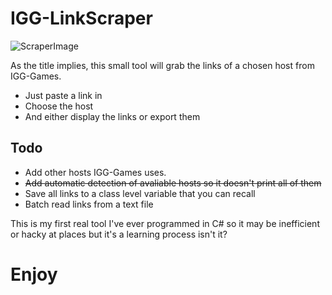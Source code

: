 # IGG-LinkScraper

![ScraperImage](https://i.imgur.com/N6Pqw7f.png "Screenshot")

As the title implies, this small tool will grab the links of a chosen host from IGG-Games.
* Just paste a link in
* Choose the host
* And either display the links or export them

## Todo
* Add other hosts IGG-Games uses.
* ~~Add automatic detection of avaliable hosts so it doesn't print all of them~~
* Save all links to a class level variable that you can recall
* Batch read links from a text file

This is my first real tool I've ever programmed in C# so it may be inefficient or hacky at places but it's a learning process isn't it?

# Enjoy

